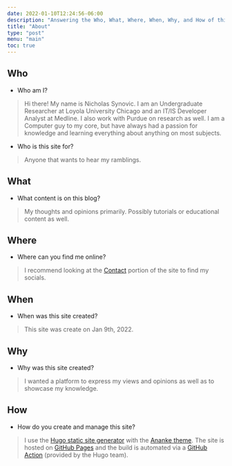 ```yaml
---
date: 2022-01-10T12:24:56-06:00
description: "Answering the Who, What, Where, When, Why, and How of this site"
title: "About"
type: "post"
menu: "main"
toc: true
---
```

## Who

* Who am I?

> Hi there! My name is Nicholas Synovic. I am an Undergraduate Researcher at Loyola University Chicago and an IT/IS Developer Analyst at Medline. I also work with Purdue on research as well. I am a Computer guy to my core, but have always had a passion for knowledge and learning everything about anything on most subjects.

* Who is this site for?

> Anyone that wants to hear my ramblings.

## What

* What content is on this blog?

> My thoughts and opinions primarily. Possibly tutorials or educational content as well.
 
## Where

* Where can you find me online?

> I recommend looking at the [Contact](../contact) portion of the site to find my socials.

## When

* When was this site created?

> This site was create on Jan 9th, 2022.

## Why

* Why was this site created?

> I wanted a platform to express my views and opinions as well as to showcase my knowledge.

## How

* How do you create and manage this site?

> I use the [Hugo static site generator](https://gohugo.io) with the [Ananke theme](https://github.com/theNewDynamic/gohugo-theme-ananke). The site is hosted on [GitHub Pages](https://pages.github.com/) and the build is automated via a [GitHub Action](https://github.com/features/actions) (provided by the Hugo team).
